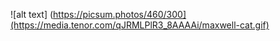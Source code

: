 ![alt text] (https://picsum.photos/460/300](https://media.tenor.com/qJRMLPlR3_8AAAAi/maxwell-cat.gif)
